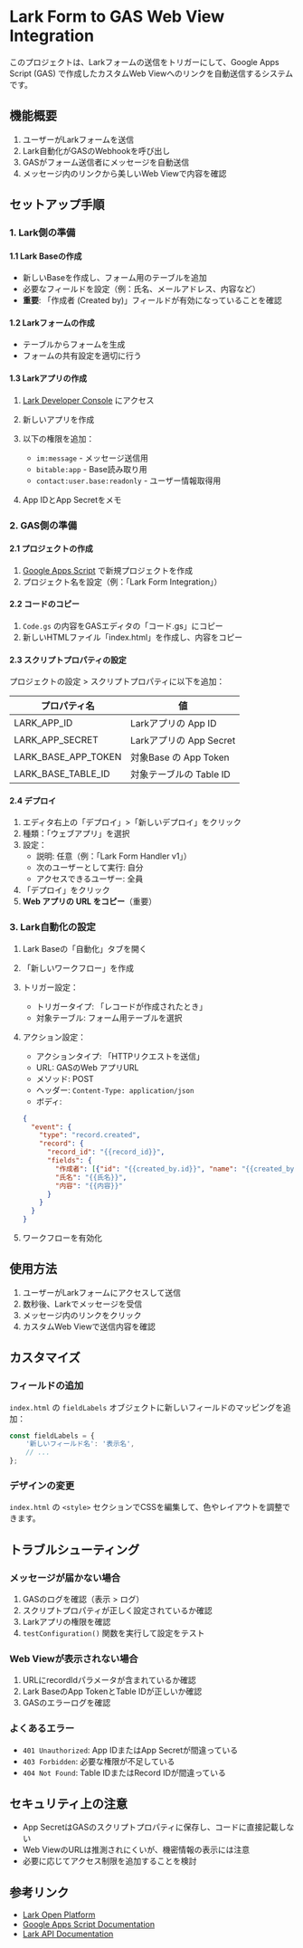# Lark Form to GAS Web View Integration

このプロジェクトは、Larkフォームの送信をトリガーにして、Google Apps Script (GAS) で作成したカスタムWeb Viewへのリンクを自動送信するシステムです。

## 機能概要

1. ユーザーがLarkフォームを送信
2. Lark自動化がGASのWebhookを呼び出し
3. GASがフォーム送信者にメッセージを自動送信
4. メッセージ内のリンクから美しいWeb Viewで内容を確認

## セットアップ手順

### 1. Lark側の準備

#### 1.1 Lark Baseの作成
- 新しいBaseを作成し、フォーム用のテーブルを追加
- 必要なフィールドを設定（例：氏名、メールアドレス、内容など）
- **重要**: 「作成者 (Created by)」フィールドが有効になっていることを確認

#### 1.2 Larkフォームの作成
- テーブルからフォームを生成
- フォームの共有設定を適切に行う

#### 1.3 Larkアプリの作成
1. [Lark Developer Console](https://open.feishu.cn/app) にアクセス
2. 新しいアプリを作成
3. 以下の権限を追加：
   - `im:message` - メッセージ送信用
   - `bitable:app` - Base読み取り用
   - `contact:user.base:readonly` - ユーザー情報取得用

4. App IDとApp Secretをメモ

### 2. GAS側の準備

#### 2.1 プロジェクトの作成
1. [Google Apps Script](https://script.google.com) で新規プロジェクトを作成
2. プロジェクト名を設定（例：「Lark Form Integration」）

#### 2.2 コードのコピー
1. `Code.gs` の内容をGASエディタの「コード.gs」にコピー
2. 新しいHTMLファイル「index.html」を作成し、内容をコピー

#### 2.3 スクリプトプロパティの設定
プロジェクトの設定 > スクリプトプロパティに以下を追加：

| プロパティ名 | 値 |
|------------|---|
| LARK_APP_ID | Larkアプリの App ID |
| LARK_APP_SECRET | Larkアプリの App Secret |
| LARK_BASE_APP_TOKEN | 対象Base の App Token |
| LARK_BASE_TABLE_ID | 対象テーブルの Table ID |

#### 2.4 デプロイ
1. エディタ右上の「デプロイ」>「新しいデプロイ」をクリック
2. 種類：「ウェブアプリ」を選択
3. 設定：
   - 説明: 任意（例：「Lark Form Handler v1」）
   - 次のユーザーとして実行: 自分
   - アクセスできるユーザー: 全員
4. 「デプロイ」をクリック
5. **Web アプリの URL をコピー**（重要）

### 3. Lark自動化の設定

1. Lark Baseの「自動化」タブを開く
2. 「新しいワークフロー」を作成
3. トリガー設定：
   - トリガータイプ: 「レコードが作成されたとき」
   - 対象テーブル: フォーム用テーブルを選択

4. アクション設定：
   - アクションタイプ: 「HTTPリクエストを送信」
   - URL: GASのWeb アプリURL
   - メソッド: POST
   - ヘッダー: `Content-Type: application/json`
   - ボディ:
   ```json
   {
     "event": {
       "type": "record.created",
       "record": {
         "record_id": "{{record_id}}",
         "fields": {
           "作成者": [{"id": "{{created_by.id}}", "name": "{{created_by.name}}"}],
           "氏名": "{{氏名}}",
           "内容": "{{内容}}"
         }
       }
     }
   }
   ```

5. ワークフローを有効化

## 使用方法

1. ユーザーがLarkフォームにアクセスして送信
2. 数秒後、Larkでメッセージを受信
3. メッセージ内のリンクをクリック
4. カスタムWeb Viewで送信内容を確認

## カスタマイズ

### フィールドの追加
`index.html` の `fieldLabels` オブジェクトに新しいフィールドのマッピングを追加：

```javascript
const fieldLabels = {
    '新しいフィールド名': '表示名',
    // ...
};
```

### デザインの変更
`index.html` の `<style>` セクションでCSSを編集して、色やレイアウトを調整できます。

## トラブルシューティング

### メッセージが届かない場合
1. GASのログを確認（表示 > ログ）
2. スクリプトプロパティが正しく設定されているか確認
3. Larkアプリの権限を確認
4. `testConfiguration()` 関数を実行して設定をテスト

### Web Viewが表示されない場合
1. URLにrecordIdパラメータが含まれているか確認
2. Lark BaseのApp TokenとTable IDが正しいか確認
3. GASのエラーログを確認

### よくあるエラー
- `401 Unauthorized`: App IDまたはApp Secretが間違っている
- `403 Forbidden`: 必要な権限が不足している
- `404 Not Found`: Table IDまたはRecord IDが間違っている

## セキュリティ上の注意

- App SecretはGASのスクリプトプロパティに保存し、コードに直接記載しない
- Web ViewのURLは推測されにくいが、機密情報の表示には注意
- 必要に応じてアクセス制限を追加することを検討

## 参考リンク

- [Lark Open Platform](https://open.feishu.cn)
- [Google Apps Script Documentation](https://developers.google.com/apps-script)
- [Lark API Documentation](https://open.feishu.cn/document/)